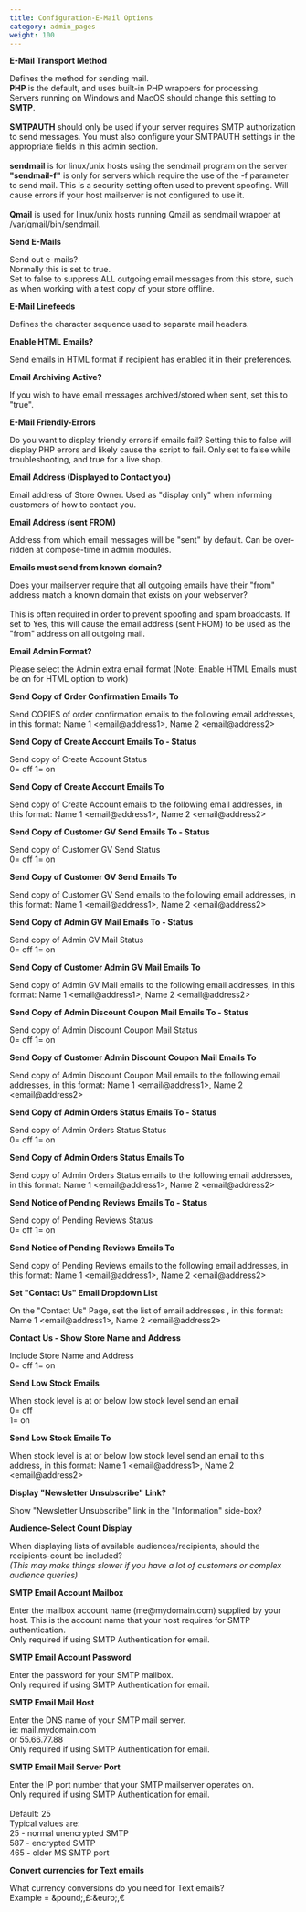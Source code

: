 ```yaml
---
title: Configuration-E-Mail Options
category: admin_pages
weight: 100
---
```


<b>E-Mail Transport Method</b>

<div class='indent'>Defines the method for sending mail.<br /><strong>PHP</strong> is the default, and uses built-in PHP wrappers for processing.<br />Servers running on Windows and MacOS should change this setting to <strong>SMTP</strong>.<br /><br /><strong>SMTPAUTH</strong> should only be used if your server requires SMTP authorization to send messages. You must also configure your SMTPAUTH settings in the appropriate fields in this admin section.<br /><br /><strong>sendmail</strong> is for linux/unix hosts using the sendmail program on the server<br /><strong>"sendmail-f"</strong> is only for servers which require the use of the -f parameter to send mail. This is a security setting often used to prevent spoofing. Will cause errors if your host mailserver is not configured to use it.<br /><br /><strong>Qmail</strong> is used for linux/unix hosts running Qmail as sendmail wrapper at /var/qmail/bin/sendmail.</div>


<b>Send E-Mails</b>

<div class='indent'>Send out e-mails?<br>Normally this is set to true.<br>Set to false to suppress ALL outgoing email messages from this store, such as when working with a test copy of your store offline.</div>


<b>E-Mail Linefeeds</b>

<div class='indent'>Defines the character sequence used to separate mail headers.</div>


<b>Enable HTML Emails?</b>

<div class='indent'>Send emails in HTML format if recipient has enabled it in their preferences.</div>


<b>Email Archiving Active?</b>

<div class='indent'>If you wish to have email messages archived/stored when sent, set this to "true".</div>


<b>E-Mail Friendly-Errors</b>

<div class='indent'>Do you want to display friendly errors if emails fail?  Setting this to false will display PHP errors and likely cause the script to fail. Only set to false while troubleshooting, and true for a live shop.</div>


<b>Email Address (Displayed to Contact you)</b>

<div class='indent'>Email address of Store Owner.  Used as "display only" when informing customers of how to contact you.</div>


<b>Email Address (sent FROM)</b>

<div class='indent'>Address from which email messages will be "sent" by default. Can be over-ridden at compose-time in admin modules.</div>


<b>Emails must send from known domain?</b>

<div class='indent'>Does your mailserver require that all outgoing emails have their "from" address match a known domain that exists on your webserver?<br /><br />This is often required in order to prevent spoofing and spam broadcasts.  If set to Yes, this will cause the email address (sent FROM) to be used as the "from" address on all outgoing mail.</div>


<b>Email Admin Format?</b>

<div class='indent'>Please select the Admin extra email format (Note: Enable HTML Emails must be on for HTML option to work)</div>


<b>Send Copy of Order Confirmation Emails To</b>

<div class='indent'>Send COPIES of order confirmation emails to the following email addresses, in this format: Name 1 &lt;email@address1&gt;, Name 2 &lt;email@address2&gt;</div>


<b>Send Copy of Create Account Emails To - Status</b>

<div class='indent'>Send copy of Create Account Status<br />0= off 1= on</div>


<b>Send Copy of Create Account Emails To</b>

<div class='indent'>Send copy of Create Account emails to the following email addresses, in this format: Name 1 &lt;email@address1&gt;, Name 2 &lt;email@address2&gt;</div>


<b>Send Copy of Customer GV Send Emails To - Status</b>

<div class='indent'>Send copy of Customer GV Send Status<br />0= off 1= on</div>


<b>Send Copy of Customer GV Send Emails To</b>

<div class='indent'>Send copy of Customer GV Send emails to the following email addresses, in this format: Name 1 &lt;email@address1&gt;, Name 2 &lt;email@address2&gt;</div>


<b>Send Copy of Admin GV Mail Emails To - Status</b>

<div class='indent'>Send copy of Admin GV Mail Status<br />0= off 1= on</div>


<b>Send Copy of Customer Admin GV Mail Emails To</b>

<div class='indent'>Send copy of Admin GV Mail emails to the following email addresses, in this format: Name 1 &lt;email@address1&gt;, Name 2 &lt;email@address2&gt;</div>


<b>Send Copy of Admin Discount Coupon Mail Emails To - Status</b>

<div class='indent'>Send copy of Admin Discount Coupon Mail Status<br />0= off 1= on</div>


<b>Send Copy of Customer Admin Discount Coupon Mail Emails To</b>

<div class='indent'>Send copy of Admin Discount Coupon Mail emails to the following email addresses, in this format: Name 1 &lt;email@address1&gt;, Name 2 &lt;email@address2&gt;</div>


<b>Send Copy of Admin Orders Status Emails To - Status</b>

<div class='indent'>Send copy of Admin Orders Status Status<br />0= off 1= on</div>


<b>Send Copy of Admin Orders Status Emails To</b>

<div class='indent'>Send copy of Admin Orders Status emails to the following email addresses, in this format: Name 1 &lt;email@address1&gt;, Name 2 &lt;email@address2&gt;</div>


<b>Send Notice of Pending Reviews Emails To - Status</b>

<div class='indent'>Send copy of Pending Reviews Status<br />0= off 1= on</div>


<b>Send Notice of Pending Reviews Emails To</b>

<div class='indent'>Send copy of Pending Reviews emails to the following email addresses, in this format: Name 1 &lt;email@address1&gt;, Name 2 &lt;email@address2&gt;</div>


<b>Set "Contact Us" Email Dropdown List</b>

<div class='indent'>On the "Contact Us" Page, set the list of email addresses , in this format: Name 1 &lt;email@address1&gt;, Name 2 &lt;email@address2&gt;</div>


<b>Contact Us - Show Store Name and Address</b>

<div class='indent'>Include Store Name and Address<br />0= off 1= on</div>


<b>Send Low Stock Emails</b>

<div class='indent'>When stock level is at or below low stock level send an email<br />0= off<br />1= on</div>


<b>Send Low Stock Emails To</b>

<div class='indent'>When stock level is at or below low stock level send an email to this address, in this format: Name 1 &lt;email@address1&gt;, Name 2 &lt;email@address2&gt;</div>


<b>Display "Newsletter Unsubscribe" Link?</b>

<div class='indent'>Show "Newsletter Unsubscribe" link in the "Information" side-box?</div>


<b>Audience-Select Count Display</b>

<div class='indent'>When displaying lists of available audiences/recipients, should the recipients-count be included? <br /><em>(This may make things slower if you have a lot of customers or complex audience queries)</em></div>


<b>SMTP Email Account Mailbox</b>

<div class='indent'>Enter the mailbox account name (me@mydomain.com) supplied by your host. This is the account name that your host requires for SMTP authentication.<br />Only required if using SMTP Authentication for email.</div>


<b>SMTP Email Account Password</b>

<div class='indent'>Enter the password for your SMTP mailbox. <br />Only required if using SMTP Authentication for email.</div>


<b>SMTP Email Mail Host</b>

<div class='indent'>Enter the DNS name of your SMTP mail server.<br />ie: mail.mydomain.com<br />or 55.66.77.88<br />Only required if using SMTP Authentication for email.</div>


<b>SMTP Email Mail Server Port</b>

<div class='indent'>Enter the IP port number that your SMTP mailserver operates on.<br />Only required if using SMTP Authentication for email.<br><br>Default: 25<br>Typical values are:<br>25 - normal unencrypted SMTP<br>587 - encrypted SMTP<br>465 - older MS SMTP port</div>


<b>Convert currencies for Text emails</b>

<div class='indent'>What currency conversions do you need for Text emails?<br />Example = &amp;pound;,&pound;:&amp;euro;,&euro;</div>


